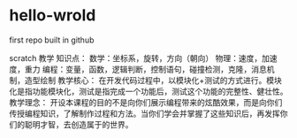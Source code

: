 # hello-wrold
first repo built in github

scratch 教学
	知识点：
			数学：坐标系，旋转，方向（朝向）
			物理：速度，加速度，重力
			编程：变量，函数，逻辑判断，控制语句，碰撞检测，克隆，消息机制，造型绘制
	教学核心：
			在开发代码过程中，以模块化+测试的方式进行。模块化是指功能模块化，测试是指完成一个功能后，测试这个功能的完整性、健壮性。
	教学理念：
			开设本课程的目的不是向你们展示编程带来的炫酷效果，而是向你们传授编程知识，了解制作过程和方法。当你们学会并掌握了这些知识后，再发挥你们的聪明才智，去创造属于的世界。

